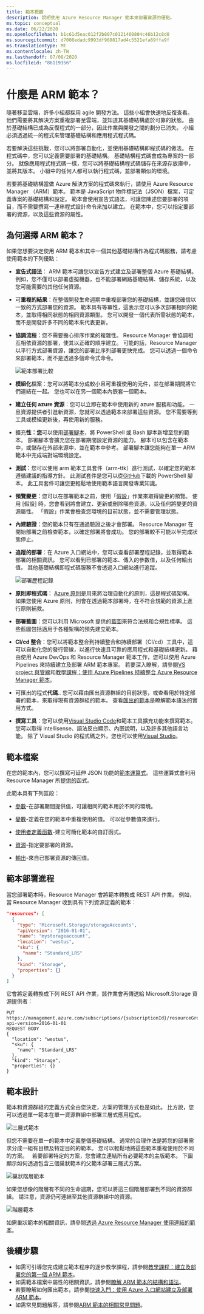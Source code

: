 ```yaml
---
title: 範本概觀
description: 說明使用 Azure Resource Manager 範本來部署資源的優點。
ms.topic: conceptual
ms.date: 06/22/2020
ms.openlocfilehash: b1c61d5eac012f2b807c0121460804c46b12c8d0
ms.sourcegitcommit: d7008edadc9993df960817ad4c5521efa69ffa9f
ms.translationtype: MT
ms.contentlocale: zh-TW
ms.lasthandoff: 07/08/2020
ms.locfileid: "86119356"
---
```

# <a name="what-are-arm-templates"></a>什麼是 ARM 範本？

隨著移至雲端，許多小組都採用 agile 開發方法。 這些小組會快速地反復查看。 他們需要將其解決方案重複部署至雲端，並知道其基礎結構處於可靠的狀態。 由於基礎結構已成為反復程式的一部分，因此作業與開發之間的劃分已消失。 小組必須透過統一的程式來管理基礎結構和應用程式程式碼。

若要解決這些挑戰，您可以將部署自動化，並使用基礎結構即程式碼的做法。 在程式碼中，您可以定義需要部署的基礎結構。 基礎結構程式碼會成為專案的一部分。 就像應用程式程式碼一樣，您可以將基礎結構程式碼儲存在來源存放庫中，並將其版本。 小組中的任何人都可以執行程式碼，並部署類似的環境。

若要將基礎結構當做 Azure 解決方案的程式碼來執行，請使用 Azure Resource Manager （ARM）範本。 範本是 JavaScript 物件標記法（JSON）檔案，可定義專案的基礎結構和設定。 範本會使用宣告式語法，可讓您陳述您要部署的項目，而不需要撰寫一連串程式設計命令來加以建立。 在範本中，您可以指定要部署的資源，以及這些資源的屬性。

## <a name="why-choose-arm-templates"></a>為何選擇 ARM 範本？

如果您想要決定使用 ARM 範本和其中一個其他基礎結構作為程式碼服務，請考慮使用範本的下列優點：

* **宣告式語法**： ARM 範本可讓您以宣告方式建立及部署整個 Azure 基礎結構。 例如，您不僅可以部署虛擬機器，也不能部署網路基礎結構、儲存系統，以及您可能需要的其他任何資源。

* 可**重複的結果**：在整個開發生命週期中重複部署您的基礎結構，並讓您確信以一致的方式部署您的資源。 範本具有等冪性，這表示您可以多次部署相同的範本，並取得相同狀態的相同資源類型。 您可以開發一個代表所需狀態的範本，而不是開發許多不同的範本來代表更新。

* **協調流程**：您不需要擔心排序作業的複雜性。 Resource Manager 會協調相互相依資源的部署，使其以正確的順序建立。 可能的話，Resource Manager 以平行方式部署資源，讓您的部署比序列部署更快完成。 您可以透過一個命令來部署範本，而不是透過多個命令式命令。

   ![範本部署比較](./media/overview/template-processing.png)

* **模組化**檔案：您可以將範本分成較小且可重複使用的元件，並在部署期間將它們連結在一起。 您也可以在另一個範本內嵌套一個範本。

* **建立任何 azure 資源**：您可以立即在範本中使用新的 azure 服務和功能。 一旦資源提供者引進新資源，您就可以透過範本來部署這些資源。 您不需要等到工具或模組更新後，再使用新的服務。

* 擴充**性：您**可以使用[部署腳本](deployment-script-template.md)，將 PowerShell 或 Bash 腳本新增至您的範本。 部署腳本會擴充您在部署期間設定資源的能力。 腳本可以包含在範本中，或儲存在外部來源中，並在範本中參考。 部署腳本讓您能夠在單一 ARM 範本中完成端對端環境設定。

* **測試**：您可以使用 arm 範本工具套件（arm-ttk）進行測試，以確定您的範本遵循建議的指導方針。 此測試套件是您可以從[GitHub](https://github.com/Azure/arm-ttk)下載的 PowerShell 腳本。 此工具套件可讓您更輕鬆地使用範本語言開發專業知識。

* **預覽變更**：您可以在部署範本之前，使用「[假設](template-deploy-what-if.md)」作業來取得變更的預覽。 使用 [假設] 時，您會看到將會建立、更新或刪除哪些資源，以及任何將變更的資源屬性。 「假設」作業會檢查您環境的目前狀態，並不需要管理狀態。

* **內建驗證**：您的範本只有在通過驗證之後才會部署。 Resource Manager 在開始部署之前檢查範本，以確定部署將會成功。 您的部署較不可能以半完成狀態停止。

* **追蹤的部署**：在 Azure 入口網站中，您可以查看部署歷程記錄，並取得範本部署的相關資訊。 您可以看到已部署的範本、傳入的參數值，以及任何輸出值。 其他基礎結構即程式碼服務不會透過入口網站進行追蹤。

   ![部署歷程記錄](./media/overview/deployment-history.png)

* **原則即程式碼**： [Azure 原則](../../governance/policy/overview.md)是用來將治理自動化的原則，這是程式碼架構。 如果您使用 Azure 原則，則會在透過範本部署時，在不符合規範的資源上進行原則補救。

* **部署藍圖**：您可以利用 Microsoft 提供的[藍圖](../../governance/blueprints/overview.md)來符合法規和合規性標準。 這些藍圖包括適用于各種架構的預先建立範本。

* **CI/cd 整合**：您可以將範本整合到持續整合和持續部署（CI/cd）工具中，這可以自動化您的發行管線，以進行快速且可靠的應用程式和基礎結構更新。 藉由使用 Azure DevOps 和 Resource Manager 範本工作，您可以使用 Azure Pipelines 來持續建立及部署 ARM 範本專案。 若要深入瞭解，請參閱[VS project 與管線](add-template-to-azure-pipelines.md)和[教學課程：使用 Azure Pipelines 持續整合 Azure Resource Manager 範本](./deployment-tutorial-pipeline.md)。

* 可匯出的程式**代碼**.. 您可以藉由匯出資源群組的目前狀態，或查看用於特定部署的範本，來取得現有資源群組的範本。 查看[匯出的範本](export-template-portal.md)是瞭解範本語法的實用方式。

* **撰寫工具**：您可以使用[Visual Studio Code](quickstart-create-templates-use-visual-studio-code.md)和範本工具擴充功能來撰寫範本。 您可以取得 intellisense、語法反白顯示、內嵌說明，以及許多其他語言功能。 除了 Visual Studio 的程式碼之外，您也可以使用[Visual Studio](create-visual-studio-deployment-project.md)。

## <a name="template-file"></a>範本檔案

在您的範本內，您可以撰寫可延伸 JSON 功能的[範本運算式](template-expressions.md)。 這些運算式會利用 Resource Manager 所[提供的](template-functions.md)函式。

此範本具有下列區段：

* [參數](template-parameters.md)-在部署期間提供值，可讓相同的範本用於不同的環境。

* [變數](template-variables.md)-定義在您的範本中重複使用的值。 可以從參數值來進行。

* [使用者定義函數](template-user-defined-functions.md)-建立可簡化範本的自訂函式。

* [資源](template-syntax.md#resources)-指定要部署的資源。

* [輸出](template-outputs.md)-來自已部署資源的傳回值。

## <a name="template-deployment-process"></a>範本部署進程

當您部署範本時，Resource Manager 會將範本轉換成 REST API 作業。 例如，當 Resource Manager 收到具有下列資源定義的範本︰

```json
"resources": [
  {
    "type": "Microsoft.Storage/storageAccounts",
    "apiVersion": "2016-01-01",
    "name": "mystorageaccount",
    "location": "westus",
    "sku": {
      "name": "Standard_LRS"
    },
    "kind": "Storage",
    "properties": {}
  }
]
```

它會將定義轉換成下列 REST API 作業，該作業會再傳送給 Microsoft.Storage 資源提供者︰

```HTTP
PUT
https://management.azure.com/subscriptions/{subscriptionId}/resourceGroups/{resourceGroupName}/providers/Microsoft.Storage/storageAccounts/mystorageaccount?api-version=2016-01-01
REQUEST BODY
{
  "location": "westus",
  "sku": {
    "name": "Standard_LRS"
  },
  "kind": "Storage",
  "properties": {}
}
```

## <a name="template-design"></a>範本設計

範本和資源群組的定義方式全由您決定，方案的管理方式也是如此。 比方說，您可以透過單一範本在單一資源群組中部署三層式應用程式。

![三層式範本](./media/overview/3-tier-template.png)

但您不需要在單一的範本中定義整個基礎結構。 通常的合理作法是將您的部署需求分成一組有目標及特定目的的範本。 您可以輕鬆地將這些範本重複使用於不同的方案。   若要部署特定的方案，您會建立連結所有必要範本的主版範本。 下圖顯示如何透過包含三個巢狀範本的父範本部署三層式方案。

![巢狀階層範本](./media/overview/nested-tiers-template.png)

如果您想像的階層有不同的生命週期，您可以將這三個階層部署到不同的資源群組。 請注意，資源仍可連結至其他資源群組中的資源。

![階層範本](./media/overview/tier-templates.png)

如需巢狀範本的相關資訊，請參閱[透過 Azure Resource Manager 使用連結的範本](linked-templates.md)。

## <a name="next-steps"></a>後續步驟

* 如需可引導您完成建立範本程序的逐步教學課程，請參閱[教學課程：建立及部署您的第一個 ARM 範本](template-tutorial-create-first-template.md)。
* 如需範本檔案中屬性的相關資訊，請參閱[瞭解 ARM 範本的結構和語法](template-syntax.md)。
* 若要瞭解如何匯出範本，請參閱[快速入門：使用 Azure 入口網站建立及部署 ARM 範本](quickstart-create-templates-use-the-portal.md)。
* 如需常見問題解答，請參閱[ARM 範本的相關常見問題](frequently-asked-questions.md)。
